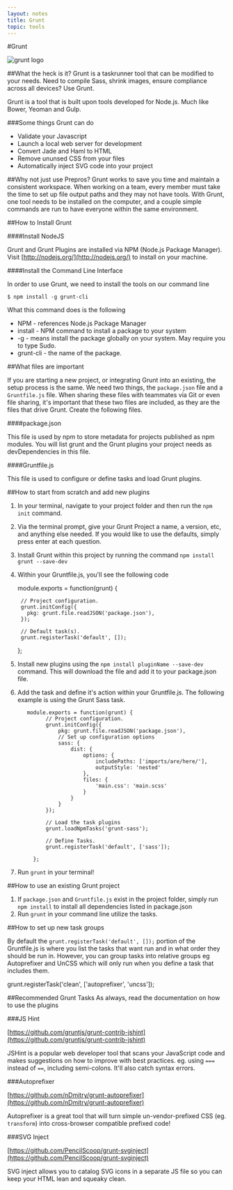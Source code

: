 ```yaml
---
layout: notes
title: Grunt
topic: tools
---
```


#Grunt

![grunt logo](https://pbs.twimg.com/profile_images/2563508262/falgg2jybmhgk16y62lr.png)

##What the heck is it?
Grunt is a taskrunner tool that can be modified to your needs. Need to compile Sass, shrink images, ensure compliance across all devices? Use Grunt.

Grunt is a tool that is built upon tools developed for Node.js. Much like Bower, Yeoman and Gulp.

###Some things Grunt can do

* Validate your Javascript
* Launch a local web server for development
* Convert Jade and Haml to HTML
* Remove ununsed CSS from your files
* Automatically inject SVG code into your project

##Why not just use Prepros?
Grunt works to save you time and maintain a consistent workspace. When working on a team, every member must take the time to set up file output paths and they may not have tools.  With Grunt, one tool needs to be installed on the computer, and a couple simple commands are run to have everyone within the same environment.

##How to Install Grunt

####Install NodeJS

Grunt and Grunt Plugins are installed via NPM (Node.js Package Manager). Visit [http://nodejs.org/](http://nodejs.org/) to install on your machine.

####Install the Command Line Interface

In order to use Grunt, we need to install the tools on our command line

    $ npm install -g grunt-cli

What this command does is the following

* NPM - references Node.js Package Manager
* install - NPM command to install a package to your system
* -g - means install the package globally on your system. May require you to type Sudo.
* grunt-cli - the name of the package.

##What files are important

If you are starting a new project, or integrating Grunt into an existing, the setup process is the same. We need two things, the `package.json` file and a `Gruntfile.js` file. When sharing these files with teammates via Git or even file sharing, it's important that these two files are included, as they are the files that drive Grunt. Create the following files.

####package.json

This file is used by npm to store metadata for projects published as npm modules. You will list grunt and the Grunt plugins your project needs as devDependencies in this file.

####Gruntfile.js

This file is used to configure or define tasks and load Grunt plugins.


##How to start from scratch and add new plugins

1. In your terminal, navigate to your project folder and then run the `npm init` command.
2. Via the terminal prompt, give your Grunt Project a name, a version, etc, and anything else needed. If you would like to use the defaults, simply press enter at each question.
3. Install Grunt within this project by running the command `npm install grunt --save-dev`
4. Within your Gruntfile.js, you'll see the following code

    module.exports = function(grunt) {

        // Project configuration.
        grunt.initConfig({
          pkg: grunt.file.readJSON('package.json'),
        });

        // Default task(s).
        grunt.registerTask('default', []);

    };
5. Install new plugins using the `npm install pluginName --save-dev` command. This will download the file and add it to your package.json file.
6. Add the task and define it's action within your Gruntfile.js. The following example is using the Grunt Sass task.


          module.exports = function(grunt) {
                // Project configuration.
                grunt.initConfig({
                    pkg: grunt.file.readJSON('package.json'),
                    // Set up configuration options
                    sass: {
                        dist: {
                            options: {
                                includePaths: ['imports/are/here/'],
                                outputStyle: 'nested'
                            },
                            files: {
                                'main.css': 'main.scss'
                            }
                        }
                    }
                });

                // Load the task plugins
                grunt.loadNpmTasks('grunt-sass');

                // Define Tasks.
                grunt.registerTask('default', ['sass']);

            };

7. Run `grunt` in your terminal!

##How to use an existing Grunt project

1. If `package.json` and `Gruntfile.js` exist in the project folder, simply run `npm install` to install all dependencies listed in package.json
2. Run `grunt` in your command line utilize the tasks.

##How to set up new task groups

By default the `grunt.registerTask('default', []);` portion of the Gruntfile.js is where you list the tasks that want run and in what order they should be run in. However, you can group tasks into relative groups eg Autoprefixer and UnCSS which will only run when you define a task that includes them.

  grunt.registerTask('clean', ['autoprefixer', 'uncss']);

##Recommended Grunt Tasks
As always, read the documentation on how to use the plugins

###JS Hint 

[https://github.com/gruntjs/grunt-contrib-jshint](https://github.com/gruntjs/grunt-contrib-jshint)

JSHint is a popular web developer tool that scans your JavaScript code and makes suggestions on how to improve with best practices. eg. using `===` instead of `==`, including semi-colons. It'll also catch syntax errors.  

###Autoprefixer 

[https://github.com/nDmitry/grunt-autoprefixer](https://github.com/nDmitry/grunt-autoprefixer)

Autoprefixer is a great tool that will turn simple un-vendor-prefixed CSS (eg. `transform`) into cross-browser compatible prefixed code! 

###SVG Inject 

[https://github.com/PencilScoop/grunt-svginject](https://github.com/PencilScoop/grunt-svginject)

SVG inject allows you to catalog SVG icons in a separate JS file so you can keep your HTML lean and squeaky clean.
